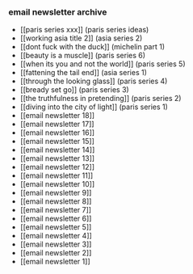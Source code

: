 ### email newsletter archive

- [[paris series xxx]] (paris series ideas)
- [[working asia title 2]] (asia series 2)
- [[dont fuck with the duck]] (michelin part 1)
- [[beauty is a muscle]] (paris series 6)
- [[when its you and not the world]] (paris series 5)
- [[fattening the tail end]] (asia series 1)
- [[through the looking glass]] (paris series 4)
- [[bready set go]] (paris series 3)
- [[the truthfulness in pretending]] (paris series 2)
- [[diving into the city of light]] (paris series 1)
- [[email newsletter 18]]
- [[email newsletter 17]]
- [[email newsletter 16]]
- [[email newsletter 15]]
- [[email newsletter 14]]
- [[email newsletter 13]]
- [[email newsletter 12]]
- [[email newsletter 11]]
- [[email newsletter 10]]
- [[email newsletter 9]]
- [[email newsletter 8]]
- [[email newsletter 7]]
- [[email newsletter 6]]
- [[email newsletter 5]]
- [[email newsletter 4]]
- [[email newsletter 3]]
- [[email newsletter 2]]
- [[email newsletter 1]]